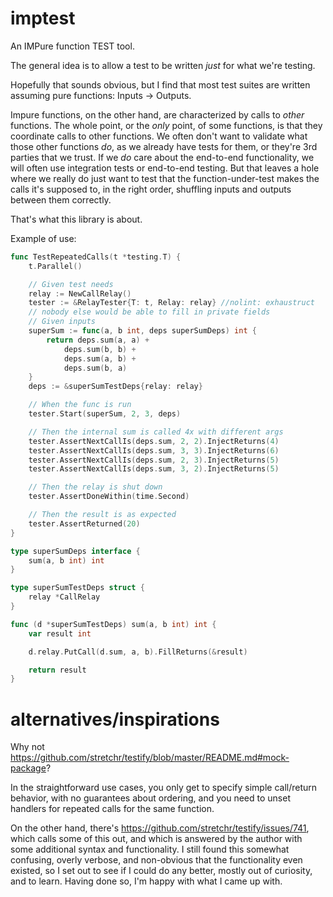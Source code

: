 # imptest

An IMPure function TEST tool.

The general idea is to allow a test to be written _just_ for what we're testing. 

Hopefully that sounds obvious, but I find that most test suites are written assuming pure functions: Inputs -> Outputs. 

Impure functions, on the other hand, are characterized by calls to _other_ functions. The whole point, or the _only_ point, of some functions, is that they coordinate calls to other functions. We often don't want to validate what those other functions _do_, as we already have tests for them, or they're 3rd parties that we trust. If we _do_ care about the end-to-end functionality, we will often use integration tests or end-to-end testing. But that leaves a hole where we really do just want to test that the function-under-test makes the calls it's supposed to, in the right order, shuffling inputs and outputs between them correctly.

That's what this library is about.

Example of use:
```go
func TestRepeatedCalls(t *testing.T) {
	t.Parallel()

	// Given test needs
	relay := NewCallRelay()
	tester := &RelayTester{T: t, Relay: relay} //nolint: exhaustruct
	// nobody else would be able to fill in private fields
	// Given inputs
	superSum := func(a, b int, deps superSumDeps) int {
		return deps.sum(a, a) +
			deps.sum(b, b) +
			deps.sum(a, b) +
			deps.sum(b, a)
	}
	deps := &superSumTestDeps{relay: relay}

	// When the func is run
	tester.Start(superSum, 2, 3, deps)

	// Then the internal sum is called 4x with different args
	tester.AssertNextCallIs(deps.sum, 2, 2).InjectReturns(4)
	tester.AssertNextCallIs(deps.sum, 3, 3).InjectReturns(6)
	tester.AssertNextCallIs(deps.sum, 2, 3).InjectReturns(5)
	tester.AssertNextCallIs(deps.sum, 3, 2).InjectReturns(5)

	// Then the relay is shut down
	tester.AssertDoneWithin(time.Second)

	// Then the result is as expected
	tester.AssertReturned(20)
}

type superSumDeps interface {
	sum(a, b int) int
}

type superSumTestDeps struct {
	relay *CallRelay
}

func (d *superSumTestDeps) sum(a, b int) int {
	var result int

	d.relay.PutCall(d.sum, a, b).FillReturns(&result)

	return result
}
```
# alternatives/inspirations
Why not https://github.com/stretchr/testify/blob/master/README.md#mock-package?

In the straightforward use cases, you only get to specify simple call/return behavior, with no guarantees about ordering, and you need to unset handlers for repeated calls for the same function.

On the other hand, there's https://github.com/stretchr/testify/issues/741, which calls some of this out, and which is answered by the author with some additional syntax and functionality. I still found this somewhat confusing, overly verbose, and non-obvious that the functionality even existed, so I set out to see if I could do any better, mostly out of curiosity, and to learn. Having done so, I'm happy with what I came up with.

